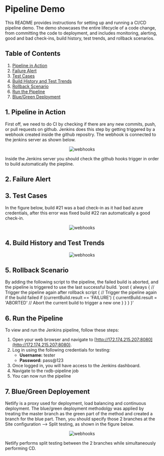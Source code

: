 # Pipeline Demo

This README provides instructions for setting up and running a CI/CD pipeline demo. The demo showcases the entire lifecycle of a code change, from committing the code to deployment, and includes monitoring, alerting, good and bad check-ins, build history, test trends, and rollback scenarios.

## Table of Contents
1. [Pipeline in Action](#action)
2. [Failure Alert](#alert)
3. [Test Cases](#test)
4. [Build History and Test Trends](#trend)
5. [Rollback Scenario](#rollback)
6. [Run the Pipeline](#run)
7. [Blue/Green Deployment](#dep)

## 1. Pipeline in Action <a href="#action"> </a>

First off, we need to do CI by checking if there are any new commits, push, or pull requests on github. Jenkins does this step by getting triggered by a webhook created inside the github repositry. The webhook is connected to the jenkins server as shown below.

<p align="center">
  <img src="https://github.com/Mmeckawy/rxdb/assets/69309651/f240623a-cfbb-4ccc-8bb8-3d1e85fb5c99" alt="webhooks">
</p>

Inside the Jenkins server you should check the github hooks trigger in order to build automatically the piepline.

## 2. Failure Alert <a href="alert"> </a>

## 3. Test Cases <a href="#test"> </a>

In the figure below, build #21 was a bad check-in as it had bad azure credentials, after this error was fixed build #22 ran automatically a good check-in.
<p align="center">
  <img src="https://github.com/Mmeckawy/rxdb/assets/69309651/632ca1e0-7ecf-485c-ae85-2fa0c87cbcd5" alt="webhooks">
</p>


## 4. Build History and Test Trends <a href="#trend"></a>

<p align="center">
  <img src="https://github.com/Mmeckawy/rxdb/assets/69309651/ceceb1e6-b13a-4f94-a10b-ac32ea4fa605" alt="webhooks">
</p>

## 5. Rollback Scenario <a href="#rollback"></a>

By adding the following script to the pipeline, the failed build is aborted, and the pipeline is triggered to use the last successful build.
'post {
        always {
            // Trigger the pipeline again after rollback
            script {
                // Trigger the pipeline again if the build failed
                if (currentBuild.result == 'FAILURE') {
                    currentBuild.result = 'ABORTED' // Abort the current build to trigger a new one
                }
            }
        }
    }'

## 6. Run the Pipeline <a href="#run"></a>

To view and run the Jenkins pipeline, follow these steps:

1. Open your web browser and navigate to [http://172.174.215.207:8080](http://172.174.215.207:8080).
2. Log in using the following credentials for testing:
   - **Username:** tester
   - **Password:** pass@123
3. Once logged in, you will have access to the Jenkins dashboard.
4. Navigate to the rxdb-pipeline job
5. You can now run the pipeline

## 7. Blue/Green Deployement <a  href="#dep"></a>
Netlify is a proxy used for deployment, load balancing and continuous deployment. The blue/green deployment methodolgy was applied by treating the master branch as the green part of the method and created a branch for the blue part. Then, you should specify those 2 branches at the Site configuration --> Split testing, as shown in the figure below.

<p align="center">
  <img src="https://github.com/Mmeckawy/rxdb/assets/69309651/5bed4974-b1cf-4f7e-93ed-81a823f23d86" alt="webhooks">
</p>

Netlify performs split testing between the 2 branches while simultaneously performing CD.

